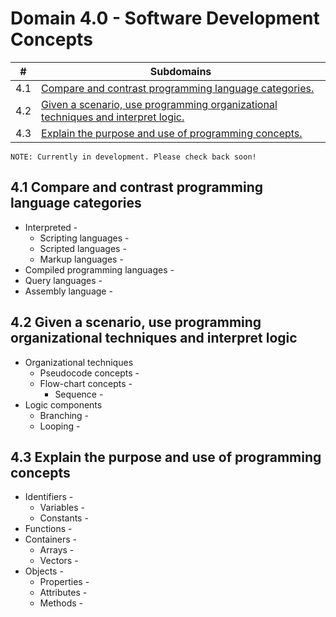 # Domain 4.0 - Software Development Concepts

| # | Subdomains   | 
|---|---|
|4.1 | [Compare and contrast programming language categories.](https://github.com/erich-tech/ITF_Plus/tree/main/Domain_4-Software_Development#41-compare-and-contrast-programming-language-categories) |
|4.2 | [Given a scenario, use programming organizational techniques and interpret logic.](https://github.com/erich-tech/ITF_Plus/tree/main/Domain_4-Software_Development#42-given-a-scenario-use-programming-organizational-techniques-and-interpret-logic) |
|4.3 | [Explain the purpose and use of programming concepts.](https://github.com/erich-tech/ITF_Plus/tree/main/Domain_4-Software_Development#43-explain-the-purpose-and-use-of-programming-concepts) |

```
NOTE: Currently in development. Please check back soon! 
```
## 4.1 Compare and contrast programming language categories
* Interpreted - 
	* Scripting languages - 
	* Scripted languages - 
	* Markup languages - 
* Compiled programming languages - 
* Query languages - 
* Assembly language - 

## 4.2 Given a scenario, use programming organizational techniques and interpret logic
* Organizational techniques
	* Pseudocode concepts - 
	* Flow-chart concepts - 
		* Sequence - 
* Logic components
	* Branching - 
	* Looping - 

## 4.3 Explain the purpose and use of programming concepts
* Identifiers - 
	* Variables - 
	* Constants - 
* Functions - 
* Containers - 
	* Arrays - 
	* Vectors - 
* Objects - 
	* Properties - 
	* Attributes - 
	* Methods - 
